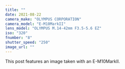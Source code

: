 ```yaml
---
title: ""
date: 2021-08-22
camera_make: "OLYMPUS CORPORATION"
camera_model: "E-M10MarkII"
lens_model: "OLYMPUS M.14-42mm F3.5-5.6 EZ"
iso: "320"
fnumber: "8"
shutter_speed: "250"
image_url: ""
---
```


This post features an image taken with an E-M10MarkII.